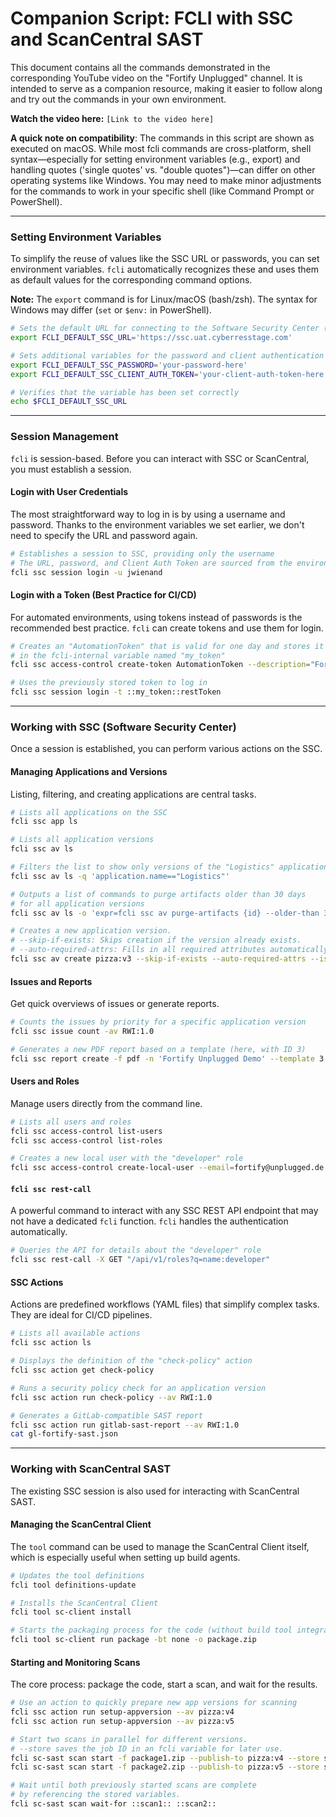 # Companion Script: FCLI with SSC and ScanCentral SAST

This document contains all the commands demonstrated in the corresponding YouTube video on the "Fortify Unplugged" channel. It is intended to serve as a companion resource, making it easier to follow along and try out the commands in your own environment.

**Watch the video here:** `[Link to the video here]`

**A quick note on compatibility**: The commands in this script are shown as executed on macOS. While most fcli commands are cross-platform, shell syntax—especially for setting environment variables (e.g., export) and handling quotes ('single quotes' vs. "double quotes")—can differ on other operating systems like Windows. You may need to make minor adjustments for the commands to work in your specific shell (like Command Prompt or PowerShell).

-----

### Setting Environment Variables

To simplify the reuse of values like the SSC URL or passwords, you can set environment variables. `fcli` automatically recognizes these and uses them as default values for the corresponding command options.

**Note:** The `export` command is for Linux/macOS (bash/zsh). The syntax for Windows may differ (`set` or `$env:` in PowerShell).

```bash
# Sets the default URL for connecting to the Software Security Center (SSC)
export FCLI_DEFAULT_SSC_URL='https://ssc.uat.cyberresstage.com'

# Sets additional variables for the password and client authentication token
export FCLI_DEFAULT_SSC_PASSWORD='your-password-here'
export FCLI_DEFAULT_SSC_CLIENT_AUTH_TOKEN='your-client-auth-token-here'

# Verifies that the variable has been set correctly
echo $FCLI_DEFAULT_SSC_URL
```

-----

### Session Management

`fcli` is session-based. Before you can interact with SSC or ScanCentral, you must establish a session.

#### Login with User Credentials

The most straightforward way to log in is by using a username and password. Thanks to the environment variables we set earlier, we don't need to specify the URL and password again.

```bash
# Establishes a session to SSC, providing only the username
# The URL, password, and Client Auth Token are sourced from the environment variables
fcli ssc session login -u jwienand
```

#### Login with a Token (Best Practice for CI/CD)

For automated environments, using tokens instead of passwords is the recommended best practice. `fcli` can create tokens and use them for login.

```bash
# Creates an "AutomationToken" that is valid for one day and stores it
# in the fcli-internal variable named "my_token"
fcli ssc access-control create-token AutomationToken --description="FortifyUnplugged" --expire-in=1d -u jwienand --store=my_token

# Uses the previously stored token to log in
fcli ssc session login -t ::my_token::restToken
```

-----

### Working with SSC (Software Security Center)

Once a session is established, you can perform various actions on the SSC.

#### Managing Applications and Versions

Listing, filtering, and creating applications are central tasks.

```bash
# Lists all applications on the SSC
fcli ssc app ls

# Lists all application versions
fcli ssc av ls

# Filters the list to show only versions of the "Logistics" application
fcli ssc av ls -q 'application.name=="Logistics"'

# Outputs a list of commands to purge artifacts older than 30 days
# for all application versions
fcli ssc av ls -o 'expr=fcli ssc av purge-artifacts {id} --older-than 30d\n'

# Creates a new application version.
# --skip-if-exists: Skips creation if the version already exists.
# --auto-required-attrs: Fills in all required attributes automatically.
fcli ssc av create pizza:v3 --skip-if-exists --auto-required-attrs --issue-template "Prioritized High Risk Issue Template"
```

#### Issues and Reports

Get quick overviews of issues or generate reports.

```bash
# Counts the issues by priority for a specific application version
fcli ssc issue count -av RWI:1.0

# Generates a new PDF report based on a template (here, with ID 3)
fcli ssc report create -f pdf -n 'Fortify Unplugged Demo' --template 3 -p "Application Version RWI:1.0"
```

#### Users and Roles

Manage users directly from the command line.

```bash
# Lists all users and roles
fcli ssc access-control list-users
fcli ssc access-control list-roles

# Creates a new local user with the "developer" role
fcli ssc access-control create-local-user --email=fortify@unplugged.de --firstname=Fortify --lastname=Unplugged --username=fortifyunplugged --roles developer
```

#### `fcli ssc rest-call`

A powerful command to interact with any SSC REST API endpoint that may not have a dedicated `fcli` function. `fcli` handles the authentication automatically.

```bash
# Queries the API for details about the "developer" role
fcli ssc rest-call -X GET "/api/v1/roles?q=name:developer"
```

#### SSC Actions

Actions are predefined workflows (YAML files) that simplify complex tasks. They are ideal for CI/CD pipelines.

```bash
# Lists all available actions
fcli ssc action ls

# Displays the definition of the "check-policy" action
fcli ssc action get check-policy

# Runs a security policy check for an application version
fcli ssc action run check-policy --av RWI:1.0

# Generates a GitLab-compatible SAST report
fcli ssc action run gitlab-sast-report --av RWI:1.0
cat gl-fortify-sast.json
```

-----

### Working with ScanCentral SAST

The existing SSC session is also used for interacting with ScanCentral SAST.

#### Managing the ScanCentral Client

The `tool` command can be used to manage the ScanCentral Client itself, which is especially useful when setting up build agents.

```bash
# Updates the tool definitions
fcli tool definitions-update

# Installs the ScanCentral Client
fcli tool sc-client install

# Starts the packaging process for the code (without build tool integration)
fcli tool sc-client run package -bt none -o package.zip
```

#### Starting and Monitoring Scans

The core process: package the code, start a scan, and wait for the results.

```bash
# Use an action to quickly prepare new app versions for scanning
fcli ssc action run setup-appversion --av pizza:v4
fcli ssc action run setup-appversion --av pizza:v5

# Start two scans in parallel for different versions.
# --store saves the job ID in an fcli variable for later use.
fcli sc-sast scan start -f package1.zip --publish-to pizza:v4 --store scan1
fcli sc-sast scan start -f package2.zip --publish-to pizza:v5 --store scan2

# Wait until both previously started scans are complete
# by referencing the stored variables.
fcli sc-sast scan wait-for ::scan1:: ::scan2::
```
